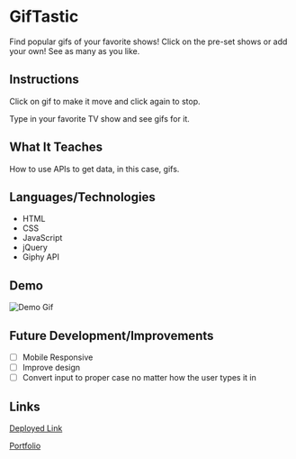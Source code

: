 # GifTastic
Find popular gifs of your favorite shows! Click on the pre-set shows or add your own! See as many as you like. 

## Instructions
Click on gif to make it move and click again to stop.

Type in your favorite TV show and see gifs for it.

## What It Teaches
How to use APIs to get data, in this case, gifs.

## Languages/Technologies 
* HTML
* CSS
* JavaScript
* jQuery
* Giphy API

## Demo
![Demo Gif](assets/images/gifDemo.gif)

## Future Development/Improvements
- [ ] Mobile Responsive
- [ ] Improve design
- [ ] Convert input to proper case no matter how the user types it in

## Links
[Deployed Link](https://lmboyle.github.io/GifTastic/)

[Portfolio](https://lmboyle.github.io/)